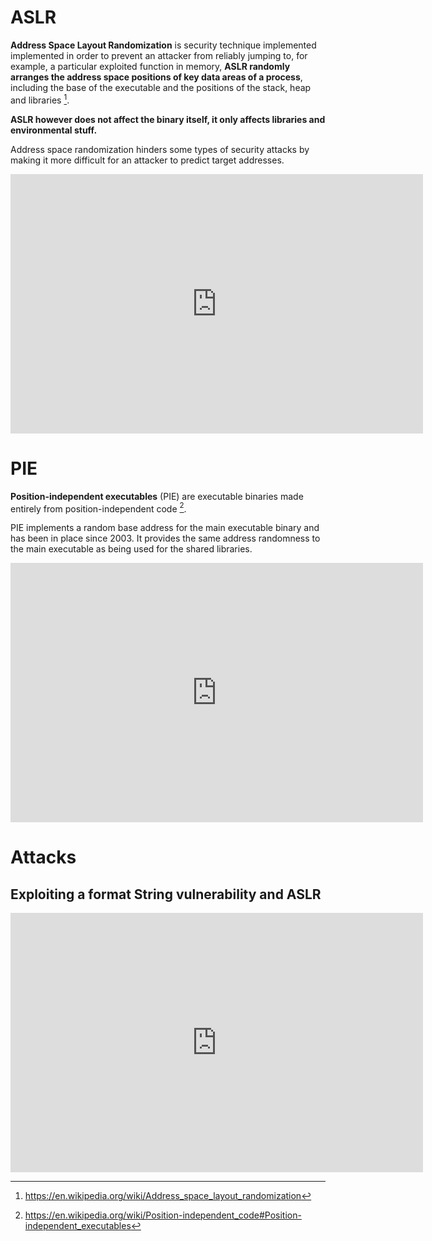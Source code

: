 # ASLR

**Address Space Layout Randomization** is security technique implemented  implemented in order to prevent an attacker from reliably jumping to, for example, a particular exploited function in memory, **ASLR randomly arranges the address space positions of key data areas of a process**, including the base of the executable and the positions of the stack, heap and libraries [^1].

[^1]: https://en.wikipedia.org/wiki/Address_space_layout_randomization

**ASLR however does not affect the binary itself, it only affects libraries and environmental stuff.**

Address space randomization hinders some types of security attacks by making it more difficult for an attacker to predict target addresses.

<iframe width="660" height="415" src="https://www.youtube.com/embed/MMm0I2Dj51A" title="YouTube video player" frameborder="0" allow="accelerometer; autoplay; clipboard-write; encrypted-media; gyroscope; picture-in-picture" allowfullscreen></iframe>

# PIE

**Position-independent executables** (PIE) are executable binaries made entirely from position-independent code [^2].

[^2]: https://en.wikipedia.org/wiki/Position-independent_code#Position-independent_executables

PIE implements a random base address for the main executable binary and has been in place since 2003. It provides the same address randomness to the main executable as being used for the shared libraries.

<iframe width="660" height="415" src="https://www.youtube.com/embed/pphfcaGnWSA" title="YouTube video player" frameborder="0" allow="accelerometer; autoplay; clipboard-write; encrypted-media; gyroscope; picture-in-picture" allowfullscreen></iframe>

# Attacks

## Exploiting a format String vulnerability and ASLR

<iframe width="660" height="415" src="https://www.youtube.com/embed/CyazDp-Kkr0" title="YouTube video player" frameborder="0" allow="accelerometer; autoplay; clipboard-write; encrypted-media; gyroscope; picture-in-picture" allowfullscreen></iframe>

